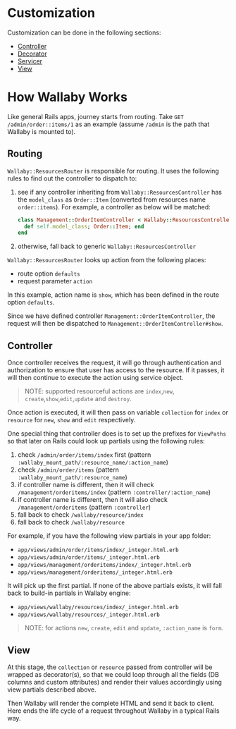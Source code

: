 # Customization

Customization can be done in the following sections:

- [Controller](controller.md)
- [Decorator](decorator.md)
- [Servicer](servicer.md)
- [View](view.md)

# How Wallaby Works

Like general Rails apps, journey starts from routing. Take `GET /admin/order::items/1` as an example (assume `/admin` is the path that Wallaby is mounted to).

## Routing

`Wallaby::ResourcesRouter` is responsible for routing. It uses the following rules to find out the controller to dispatch to:

1. see if any controller inheriting from `Wallaby::ResourcesController` has the `model_class` as `Order::Item` (converted from resources name `order::items`). For example, a controller as below will be matched:

    ```ruby
    class Management::OrderItemController < Wallaby::ResourcesController
      def self.model_class; Order::Item; end
    end
    ```

2. otherwise, fall back to generic `Wallaby::ResourcesController`

`Wallaby::ResourcesRouter` looks up action from the following places:
- route option `defaults`
- request parameter `action`

In this example, action name is `show`, which has been defined in the route option `defaults`.

Since we have defined controller `Management::OrderItemController`, the request will then be dispatched to `Management::OrderItemController#show`.

## Controller

Once controller receives the request, it will go through authentication and authorization to ensure that user has access to the resource. If it passes, it will then continue to execute the action using service object.

> NOTE: supported resourceful actions are `index`,`new`, `create`,`show`,`edit`,`update` and `destroy`.

Once action is executed, it will then pass on variable `collection` for `index` or `resource` for `new`, `show` and `edit` respectively.

One special thing that controller does is to set up the prefixes for `ViewPaths` so that later on Rails could look up partials using the following rules:

1. check `/admin/order/items/index` first (pattern `:wallaby_mount_path/:resource_name/:action_name`)
2. check `/admin/order/items` (pattern `:wallaby_mount_path/:resource_name`)
3. if controller name is different, then it will check `/management/orderitems/index` (pattern `:controller/:action_name`)
4. if controller name is different, then it will also check `/management/orderitems` (pattern `:controller`)
5. fall back to check `/wallaby/resource/index`
6. fall back to check `/wallaby/resource`

For example, if you have the following view partials in your app folder:

- `app/views/admin/order/items/index/_integer.html.erb`
- `app/views/admin/order/items/_integer.html.erb`
- `app/views/management/orderitems/index/_integer.html.erb`
- `app/views/management/orderitems/_integer.html.erb`

It will pick up the first partial. If none of the above partials exists, it will fall back to build-in partials in Wallaby engine:

- `app/views/wallaby/resources/index/_integer.html.erb`
- `app/views/wallaby/resources/_integer.html.erb`

> NOTE: for actions `new`, `create`, `edit` and `update`, `:action_name` is `form`.

## View

At this stage, the `collection` or `resource` passed from controller will be wrapped as decorator(s), so that we could loop through all the fields (DB columns and custom attributes) and render their values accordingly using view partials described above.

Then Wallaby will render the complete HTML and send it back to client. Here ends the life cycle of a request throughout Wallaby in a typical Rails way.
